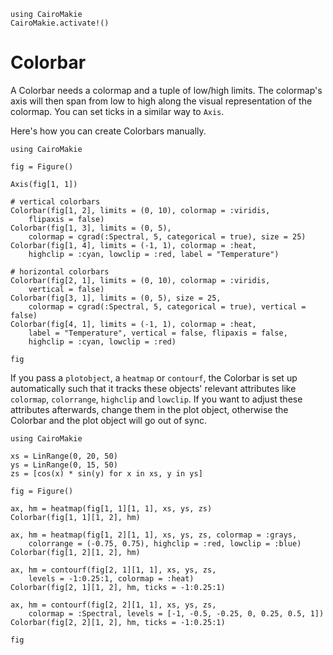 ```@eval
using CairoMakie
CairoMakie.activate!()
```

# Colorbar

A Colorbar needs a colormap and a tuple of low/high limits.
The colormap's axis will then span from low to high along the visual representation of the colormap.
You can set ticks in a similar way to `Axis`.

Here's how you can create Colorbars manually.

```@example
using CairoMakie

fig = Figure()

Axis(fig[1, 1])

# vertical colorbars
Colorbar(fig[1, 2], limits = (0, 10), colormap = :viridis,
    flipaxis = false)
Colorbar(fig[1, 3], limits = (0, 5),
    colormap = cgrad(:Spectral, 5, categorical = true), size = 25)
Colorbar(fig[1, 4], limits = (-1, 1), colormap = :heat,
    highclip = :cyan, lowclip = :red, label = "Temperature")

# horizontal colorbars
Colorbar(fig[2, 1], limits = (0, 10), colormap = :viridis,
    vertical = false)
Colorbar(fig[3, 1], limits = (0, 5), size = 25,
    colormap = cgrad(:Spectral, 5, categorical = true), vertical = false)
Colorbar(fig[4, 1], limits = (-1, 1), colormap = :heat,
    label = "Temperature", vertical = false, flipaxis = false,
    highclip = :cyan, lowclip = :red)

fig
```

If you pass a `plotobject`, a `heatmap` or `contourf`, the Colorbar is set up automatically such that it tracks these objects' relevant attributes like `colormap`, `colorrange`, `highclip` and `lowclip`. If you want to adjust these attributes afterwards, change them in the plot object, otherwise the Colorbar and the plot object will go out of sync.

```@example
using CairoMakie

xs = LinRange(0, 20, 50)
ys = LinRange(0, 15, 50)
zs = [cos(x) * sin(y) for x in xs, y in ys]

fig = Figure()

ax, hm = heatmap(fig[1, 1][1, 1], xs, ys, zs)
Colorbar(fig[1, 1][1, 2], hm)

ax, hm = heatmap(fig[1, 2][1, 1], xs, ys, zs, colormap = :grays,
    colorrange = (-0.75, 0.75), highclip = :red, lowclip = :blue)
Colorbar(fig[1, 2][1, 2], hm)

ax, hm = contourf(fig[2, 1][1, 1], xs, ys, zs,
    levels = -1:0.25:1, colormap = :heat)
Colorbar(fig[2, 1][1, 2], hm, ticks = -1:0.25:1)

ax, hm = contourf(fig[2, 2][1, 1], xs, ys, zs,
    colormap = :Spectral, levels = [-1, -0.5, -0.25, 0, 0.25, 0.5, 1])
Colorbar(fig[2, 2][1, 2], hm, ticks = -1:0.25:1)

fig
```

